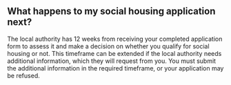 ##  What happens to my social housing application next?

The local authority has 12 weeks from receiving your completed application
form to assess it and make a decision on whether you qualify for social
housing or not. This timeframe can be extended if the local authority needs
additional information, which they will request from you. You must submit the
additional information in the required timeframe, or your application may be
refused.
